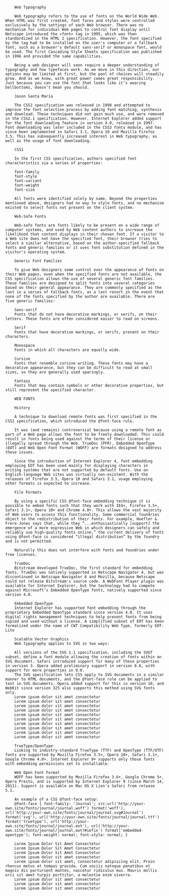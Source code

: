 		Web Typography

		Web typography refers to the use of fonts on the World Wide Web. When HTML was first created, font faces and styles were controlled exclusively by the settings of each Web browser. There was no mechanism for individual Web pages to control font display until Netscape introduced the <font> tag in 1995, which was then standardized in the HTML 2 specification. However, the font specified by the tag had to be installed on the user's computer or a fallback font, such as a browser's default sans-serif or monospace font, would be used. The first Cascading Style Sheets specification was published in 1996 and provided the same capabilities.
		
		Being a web designer will soon require a deeper understanding of typography and how typefaces work. As we move in this direction, our options may be limited at first, but the pool of choices will steadily grow. And as we know, with great power comes great responsibility. Just because you can use the font that looks like it’s wearing bellbottoms, doesn’t mean you should.
		
		Jason Santa Maria
		
		The CSS2 specification was released in 1998 and attempted to improve the font selection process by adding font matching, synthesis and download. These techniques did not gain much use, and were removed in the CSS2.1 specification. However, Internet Explorer added support for the font downloading feature in version 4.0, released in 1997. Font downloading was later included in the CSS3 fonts module, and has since been implemented in Safari 3.1, Opera 10 and Mozilla Firefox 3.5. This has subsequently increased interest in Web typography, as well as the usage of font downloading.
		
		CSS1
		
		In the first CSS specification, authors specified font characteristics via a series of properties:
		
		font-family
		font-style
		font-variant
		font-weight
		font-size
		
		All fonts were identified solely by name. Beyond the properties mentioned above, designers had no way to style fonts, and no mechanism existed to select fonts not present on the client system.
		
		Web-Safe Fonts
		
		Web-safe fonts are fonts likely to be present on a wide range of computer systems, and used by Web content authors to increase the likelihood that content displays in their chosen font. If a visitor to a Web site does not have the specified font, their browser tries to select a similar alternative, based on the author-specified fallback fonts and generic families or it uses font substitution defined in the visitor's operating system.
		
		Generic Font Families
		
		To give Web designers some control over the appearance of fonts on their Web pages, even when the specified fonts are not available, the CSS specification allows the use of several generic font families. These families are designed to split fonts into several categories based on their general appearance. They are commonly specified as the last in a series of fallback fonts, as a last resort in the event that none of the fonts specified by the author are available. There are five generic families:
		
		Sans-serif
		Fonts that do not have decorative markings, or serifs, on their letters. These fonts are often considered easier to read on screens.
		
		Serif
		Fonts that have decorative markings, or serifs, present on their characters.
		
		Monospace
		Fonts in which all characters are equally wide.
		
		Cursive
		Fonts that resemble cursive writing. These fonts may have a decorative appearance, but they can be difficult to read at small sizes, so they are generally used sparingly.
		
		Fantasy
		Fonts that may contain symbols or other decorative properties, but still represent the specified character.
		
		WEB FONTS
		
		History
		
		A technique to download remote fonts was first specified in the CSS2 specification, which introduced the @font-face rule.
		
		It was (and remains) controversial because using a remote font as part of a Web page allows the font to be freely downloaded. This could result in fonts being used against the terms of their license or illegally spread through the Web. TrueDoc (PFR), Embedded OpenType (EOT) and Web Open Font Format (WOFF) are formats designed to address these issues.
		
		Since the introduction of Internet Explorer 4, font embedding employing EOT has been used mainly for displaying characters in writing systems that are not supported by default fonts. Use on English-language Web sites was virtually non-existent. With the releases of Firefox 3.5, Opera 10 and Safari 3.1, usage employing other formats is expected to increase.
		
		File Formats
		
		By using a specific CSS @font-face embedding technique it is possible to embed fonts such that they work with IE4+, Firefox 3.5+, Safari 3.1+, Opera 10+ and Chrome 4.0+. This allows the vast majority of Web users to access this functionality. Some commercial foundries object to the redistribution of their fonts. For example, Hoefler & Frere-Jones says that, while they “...enthusiastically [support] the emergence of a more expressive Web in which designers can safely and reliably use high-quality fonts online,” the current delivery of fonts using @font-face is considered “illegal distribution” by the foundry and is not permitted.
		
		Naturally this does not interfere with fonts and foundries under free licenses.
		
		TrueDoc
		Bitstream developed TrueDoc, the first standard for embedding fonts. TrueDoc was natively supported in Netscape Navigator 4, but was discontinued in Netscape Navigator 6 and Mozilla, because Netscape could not release Bitstream's source code. A WebFont Player plugin was available for Internet Explorer, but the technology had to compete against Microsoft’s Embedded OpenType fonts, natively supported since version 4.0.
		
		Embedded OpenType
		Internet Explorer has supported font embedding through the proprietary Embedded OpenType standard since version 4.0. It uses digital rights management techniques to help prevent fonts from being copied and used without a license. A simplified subset of EOT has been formalized under the name of CWT Compatibility Web Type, formerly EOT-Lite
		
		Scalable Vector Graphics
		Web typography applies to SVG in two ways:
		
		All versions of the SVG 1.1 specification, including the SVGT subset, define a font module allowing the creation of fonts within an SVG document. Safari introduced support for many of these properties in version 3. Opera added preliminary support in version 8.0, with support for more properties in 9.0.
		The SVG specification lets CSS apply to SVG documents in a similar manner to HTML documents, and the @font-face rule can be applied to text in SVG documents. Opera added support for this in version 10, and WebKit since version 325 also supports this method using SVG fonts only.
		Lorem ipsum dolor sit amet consectetur
		Lorem ipsum dolor sit amet consectetur
		Lorem ipsum dolor sit amet consectetur
		Lorem ipsum dolor sit amet consectetur
		Lorem ipsum dolor sit amet consectetur
		Lorem ipsum dolor sit amet consectetur
		Lorem ipsum dolor sit amet consectetur
		Lorem ipsum dolor sit amet consectetur
		Lorem ipsum dolor sit amet consectetur
		Lorem ipsum dolor sit amet consectetur
		
		TrueType/OpenType
		Linking to industry-standard TrueType (TTF) and OpenType (TTF/OTF) fonts are supported by Mozilla Firefox 3.5+, Opera 10+, Safari 3.1+, Google Chrome 4.0+. Internet Explorer 9+ supports only those fonts with embedding permissions set to installable.
		
		Web Open Font Format
		WOFF has been supported by Mozilla Firefox 3.6+, Google Chrome 5+, Opera Presto, and is supported by Internet Explorer 9 (since March 14, 2011). Support is available on Mac OS X Lion's Safari from release 5.1.
		
		An example of a CSS @font-face setup:
		@font-face { font-family: 'Journal'; src:url('http://your-own.site/fonts/journal/journal.woff') format('woff'), url('http://your-own.site/fonts/journal/journal.svg#Journal') format('svg'), url('http://your-own.site/fonts/journal/journal.ttf') format('truetype'), url('http://your-own.site/fonts/journal/journal.eot'), url('http://your-own.site/fonts/journal/journal.eot?#iefix') format('embedded-opentype'); font-weight: normal; font-style: normal; }
		
		Lorem Ipsum Dolor Sit Amet Consectetur
		Lorem Ipsum Dolor Sit Amet Consectetur
		Lorem Ipsum Dolor Sit Amet Consectetur
		Lorem ipsum dolor sit amet consectetur
		Lorem ipsum dolor sit amet, consectetur adipiscing elit. Proin rhoncus metus at tempus gravida. Cum sociis natoque penatibus et magnis dis parturient montes, nascetur ridiculus mus. Mauris mollis orci sit amet turpis porttitor, a molestie enim viverra.
		Lorem ipsum dolor sit amet consectetur
		Lorem ipsum dolor sit amet consectetur
		Lorem ipsum dolor sit amet consectetur
